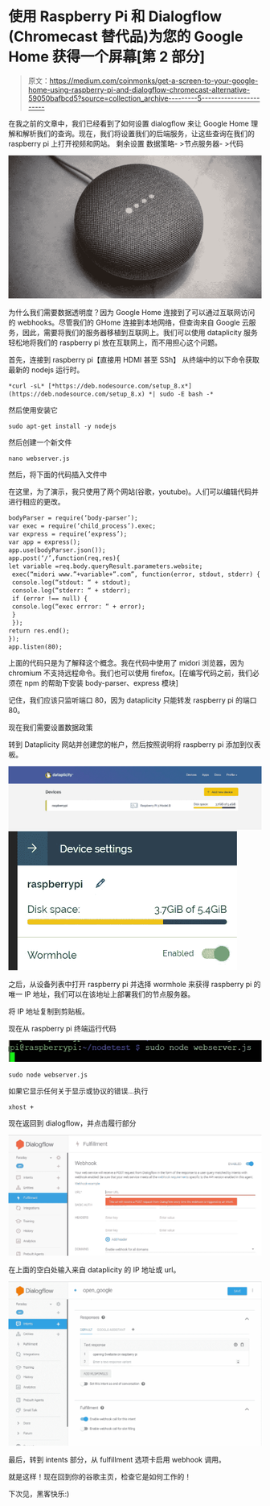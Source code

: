 # 使用 Raspberry Pi 和 Dialogflow (Chromecast 替代品)为您的 Google Home 获得一个屏幕[第 2 部分]

> 原文：<https://medium.com/coinmonks/get-a-screen-to-your-google-home-using-raspberry-pi-and-dialogflow-chromecast-alternative-59050bafbcd5?source=collection_archive---------5----------------------->

在我之前的文章中，我们已经看到了如何设置 dialogflow 来让 Google Home 理解和解析我们的查询。现在，我们将设置我们的后端服务，让这些查询在我们的 raspberry pi 上打开视频和网站。
剩余设置
数据策略- >节点服务器- >代码

![](img/e0ce140dcd0750c5bf27827f2b4b5c89.png)

为什么我们需要数据透明度？因为 Google Home 连接到了可以通过互联网访问的 webhooks。尽管我们的 GHome 连接到本地网络，但查询来自 Google 云服务，因此，需要将我们的服务器移植到互联网上。我们可以使用 dataplicity 服务轻松地将我们的 raspberry pi 放在互联网上，而不用担心这个问题。

首先，连接到 raspberry pi【直接用 HDMI 甚至 SSh】
从终端中的以下命令获取最新的 nodejs 运行时。

```
*curl -sL* [*https://deb.nodesource.com/setup_8.x*](https://deb.nodesource.com/setup_8.x) *| sudo -E bash -*
```

然后使用安装它

```
sudo apt-get install -y nodejs
```

然后创建一个新文件

```
nano webserver.js
```

然后，将下面的代码插入文件中

在这里，为了演示，我只使用了两个网站(谷歌，youtube)。人们可以编辑代码并进行相应的更改。

```
bodyParser = require(‘body-parser’);
var exec = require(‘child_process’).exec;
var express = require(‘express’);
var app = express();
app.use(bodyParser.json());
app.post(‘/’,function(req,res){
let variable =req.body.queryResult.parameters.website;
 exec(“midori www.”+variable+”.com”, function(error, stdout, stderr) {
 console.log(“stdout: “ + stdout);
 console.log(“stderr: “ + stderr);
 if (error !== null) {
 console.log(“exec errror: “ + error);
 }
 });
return res.end();
});
app.listen(80);
```

上面的代码只是为了解释这个概念。我在代码中使用了 midori 浏览器，因为 chromium 不支持远程命令。我们也可以使用 firefox。[在编写代码之前，我们必须在 npm 的帮助下安装 body-parser、express 模块]

记住，我们应该只监听端口 80，因为 dataplicity 只能转发 raspberry pi 的端口 80。

现在我们需要设置数据政策

转到 Dataplicity 网站并创建您的帐户，然后按照说明将 raspberry pi 添加到仪表板。

![](img/f61ce8703a21c2c9a1f33f803f17f159.png)![](img/bdb3a4b5c864a3472deab661ad631221.png)

之后，从设备列表中打开 raspberry pi 并选择 wormhole 来获得 raspberry pi 的唯一 IP 地址，我们可以在该地址上部署我们的节点服务器。

将 IP 地址复制到剪贴板。

现在从 raspberry pi 终端运行代码

![](img/54513b65b079dafc089b8bbe20014053.png)

```
sudo node webserver.js
```

如果它显示任何关于显示或协议的错误…执行

```
xhost +
```

现在返回到 dialogflow，并点击履行部分

![](img/0b3be0e5937f21358610d01c247573b0.png)

在上面的空白处输入来自 dataplicity 的 IP 地址或 url。

![](img/0a00600fb4d165973cf65762db262565.png)

最后，转到 intents 部分，从 fulfillment 选项卡启用 webhook 调用。

就是这样！现在回到你的谷歌主页，检查它是如何工作的！

下次见，黑客快乐:)